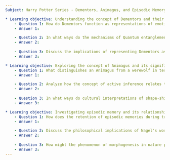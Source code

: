 ```yaml
---
Subject: Harry Potter Series - Dementors, Animagus, and Episodic Memory

* Learning objective: Understanding the concept of Dementors and their representation in relation to emotional states and memory.
    - Question 1: How do Dementors function as representations of emotional entanglement in individuals, according to Estelle’s interpretation?
    - Answer 1: 

    - Question 2: In what ways do the mechanisms of Quantum entanglement apply to the erasure of happy memories as described in the presentation?
    - Answer 2:
    
    - Question 3: Discuss the implications of representing Dementors as a doo ganger in terms of their influence on a person's mental state and memory recall.
    - Answer 3:

* Learning objective: Exploring the concept of Animagus and its significance in the Harry Potter series.
    - Question 1: What distinguishes an Animagus from a werewolf in terms of consciousness and memory retention during transformation?
    - Answer 1: 

    - Question 2: Analyze how the concept of active inference relates to the experiences of an Animagus when shifting between human and animal forms.
    - Answer 2:
    
    - Question 3: In what ways do cultural interpretations of shape-shifting, such as those mentioned by Hector, inform our understanding of the Animagus phenomenon?
    - Answer 3:

* Learning objective: Investigating episodic memory and its relationship with identity in the context of transformation.
    - Question 1: How does the retention of episodic memories during transformation challenge our understanding of identity in the context of Animagus?
    - Answer 1: 

    - Question 2: Discuss the philosophical implications of Nagel's work on qualia in relation to the subjective experiences of an Animagus.
    - Answer 2:
    
    - Question 3: How might the phenomenon of morphogenesis in nature provide insight into the complexities of memory and identity for Animagi?
    - Answer 3:
---
```

